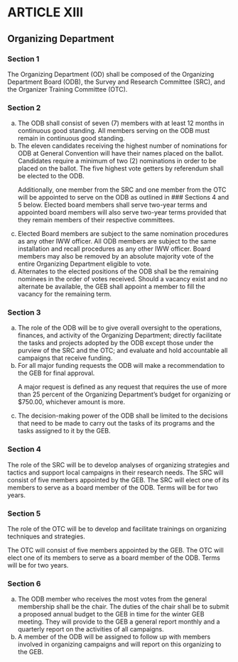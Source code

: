 # ARTICLE XIII

## Organizing Department

### Section 1

The Organizing Department (OD) shall be composed of the Organizing Department Board (ODB), the Survey and Research Committee (SRC), and the Organizer Training Committee (OTC).

### Section 2

<ol type="a">
  <li>The ODB shall consist of seven (7) members with at least 12 months in continuous good standing. All members serving on the ODB must remain in continuous good standing.
  </li>
  <li>The eleven candidates receiving the highest number of nominations for ODB at General Convention will have their names placed on the ballot. Candidates require a minimum of two (2) nominations in order to be placed on the ballot. The five highest vote getters by referendum shall be elected to the ODB.
  
Additionally, one member from the SRC and one member from the OTC will be appointed to serve on the ODB as outlined in ### Sections 4 and 5 below. Elected board members shall serve two-year terms and appointed board members will also serve two-year terms provided that they remain members of their respective committees.
  </li>
  <li>Elected Board members are subject to the same nomination procedures as any other IWW officer. All ODB members are subject to the same installation and recall procedures as any other IWW officer. Board members may also be removed by an absolute majority vote of the entire Organizing Department eligible to vote.
  </li>
  <li>Alternates to the elected positions of the ODB shall be the remaining nominees in the order of votes received. Should a vacancy exist and no alternate be available, the GEB shall appoint a member to fill the vacancy for the remaining term.
  </li>
</ol>

### Section 3

<ol type="a">
  <li>The role of the ODB will be to give overall oversight to the operations, finances, and activity of the Organizing Department; directly facilitate the tasks and projects adopted by the ODB except those under the purview of the SRC and the OTC; and evaluate and hold accountable all campaigns that receive funding.
  </li>
  <li>For all major funding requests the ODB will make a recommendation to the GEB for final approval.
  
A major request is defined as any request that requires the use of more than 25 percent of the Organizing Department’s budget for organizing or $750.00, whichever amount is more.
  </li>
  <li>The decision-making power of the ODB shall be limited to the decisions that need to be made to carry out the tasks of its programs and the tasks assigned to it by the GEB.
  </li>
</ol>

### Section 4

The role of the SRC will be to develop analyses of organizing strategies and tactics and support local campaigns in their research needs. The SRC will consist of five members appointed by the GEB. The SRC will elect one of its members to serve as a board member of the ODB. Terms will be for two years.

### Section 5

The role of the OTC will be to develop and facilitate trainings on organizing techniques and strategies.

The OTC will consist of five members appointed by the GEB. The OTC will elect one of
its members to serve as a board member of the ODB. Terms will be for two years.

### Section 6

<ol type="a">
  <li>The ODB member who receives the most votes from the general membership shall be the chair. The duties of the chair shall be to submit a proposed annual budget to the GEB in time for the winter GEB meeting. They will provide to the GEB a general report monthly and a quarterly report on the activities of all campaigns.
  </li>
  <li>A member of the ODB will be assigned to follow up with members involved in organizing campaigns and will report on this organizing to the GEB.
  </li>
</ol>
